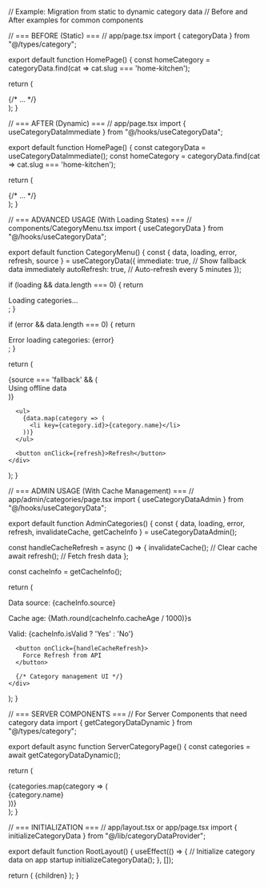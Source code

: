 // Example: Migration from static to dynamic category data
// Before and After examples for common components

// === BEFORE (Static) ===
// app/page.tsx
import { categoryData } from "@/types/category";

export default function HomePage() {
  const homeCategory = categoryData.find(cat => cat.slug === 'home-kitchen');
  
  return (
    <div>
      <HeroWithSubmenu categoryData={homeCategory} />
      {/* ... */}
    </div>
  );
}

// === AFTER (Dynamic) ===
// app/page.tsx
import { useCategoryDataImmediate } from "@/hooks/useCategoryData";

export default function HomePage() {
  const categoryData = useCategoryDataImmediate();
  const homeCategory = categoryData.find(cat => cat.slug === 'home-kitchen');
  
  return (
    <div>
      <HeroWithSubmenu categoryData={homeCategory} />
      {/* ... */}
    </div>
  );
}

// === ADVANCED USAGE (With Loading States) ===
// components/CategoryMenu.tsx
import { useCategoryData } from "@/hooks/useCategoryData";

export default function CategoryMenu() {
  const { data, loading, error, refresh, source } = useCategoryData({
    immediate: true, // Show fallback data immediately
    autoRefresh: true, // Auto-refresh every 5 minutes
  });

  if (loading && data.length === 0) {
    return <div>Loading categories...</div>;
  }

  if (error && data.length === 0) {
    return <div>Error loading categories: {error}</div>;
  }

  return (
    <div>
      {source === 'fallback' && (
        <div className="warning">Using offline data</div>
      )}
      
      <ul>
        {data.map(category => (
          <li key={category.id}>{category.name}</li>
        ))}
      </ul>
      
      <button onClick={refresh}>Refresh</button>
    </div>
  );
}

// === ADMIN USAGE (With Cache Management) ===
// app/admin/categories/page.tsx
import { useCategoryDataAdmin } from "@/hooks/useCategoryData";

export default function AdminCategories() {
  const { 
    data, 
    loading, 
    error, 
    refresh, 
    invalidateCache, 
    getCacheInfo 
  } = useCategoryDataAdmin();

  const handleCacheRefresh = async () => {
    invalidateCache(); // Clear cache
    await refresh(); // Fetch fresh data
  };

  const cacheInfo = getCacheInfo();

  return (
    <div>
      <div className="cache-info">
        <p>Data source: {cacheInfo.source}</p>
        <p>Cache age: {Math.round(cacheInfo.cacheAge / 1000)}s</p>
        <p>Valid: {cacheInfo.isValid ? 'Yes' : 'No'}</p>
      </div>
      
      <button onClick={handleCacheRefresh}>
        Force Refresh from API
      </button>
      
      {/* Category management UI */}
    </div>
  );
}

// === SERVER COMPONENTS ===
// For Server Components that need category data
import { getCategoryDataDynamic } from "@/types/category";

export default async function ServerCategoryPage() {
  const categories = await getCategoryDataDynamic();
  
  return (
    <div>
      {categories.map(category => (
        <div key={category.id}>{category.name}</div>
      ))}
    </div>
  );
}

// === INITIALIZATION ===
// app/layout.tsx or app/page.tsx
import { initializeCategoryData } from "@/lib/categoryDataProvider";

export default function RootLayout() {
  useEffect(() => {
    // Initialize category data on app startup
    initializeCategoryData();
  }, []);

  return (
    <html>
      <body>
        {children}
      </body>
    </html>
  );
}
